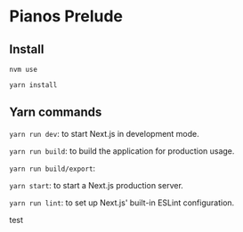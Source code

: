 # Pianos Prelude

## Install

`nvm use`

`yarn install`

## Yarn commands

`yarn run dev`: to start Next.js in development mode.

`yarn run build`: to build the application for production usage.

`yarn run build/export`:

`yarn start`: to start a Next.js production server.

`yarn run lint`: to set up Next.js' built-in ESLint configuration.

test